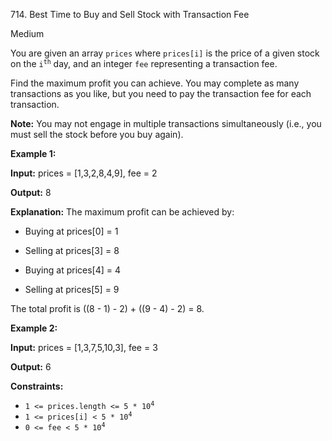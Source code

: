 ﻿714\. Best Time to Buy and Sell Stock with Transaction Fee

Medium

You are given an array `prices` where `prices[i]` is the price of a given stock on the <code>i<sup>th</sup></code> day, and an integer `fee` representing a transaction fee.

Find the maximum profit you can achieve. You may complete as many transactions as you like, but you need to pay the transaction fee for each transaction.

**Note:** You may not engage in multiple transactions simultaneously (i.e., you must sell the stock before you buy again).

**Example 1:**

**Input:** prices = [1,3,2,8,4,9], fee = 2

**Output:** 8

**Explanation:** The maximum profit can be achieved by: 

- Buying at prices[0] = 1 

- Selling at prices[3] = 8 

- Buying at prices[4] = 4 

- Selling at prices[5] = 9 
  
The total profit is ((8 - 1) - 2) + ((9 - 4) - 2) = 8.

**Example 2:**

**Input:** prices = [1,3,7,5,10,3], fee = 3

**Output:** 6

**Constraints:**

*   <code>1 <= prices.length <= 5 * 10<sup>4</sup></code>
*   <code>1 <= prices[i] < 5 * 10<sup>4</sup></code>
*   <code>0 <= fee < 5 * 10<sup>4</sup></code>